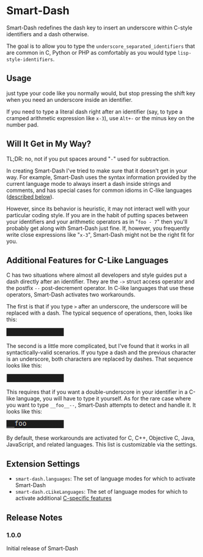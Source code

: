 # Smart-Dash

Smart-Dash redefines the dash key to insert an underscore within C-style
identifiers and a dash otherwise.

The goal is to allow you to type the `underscore_separated_identifiers` that are
common in C, Python or PHP as comfortably as you would type
`lisp-style-identifiers`.

## Usage

just type your code like you normally would, but stop pressing the shift key
when you need an underscore inside an identifier.

If you need to type a literal dash right after an identifier (say, to type a
cramped arithmetic expression like `x-3`), use `Alt+-` or the minus key on the number pad.

## Will It Get in My Way?

TL;DR: no, not if you put spaces around "`-`" used for subtraction.

In creating Smart-Dash I've tried to make sure that it doesn't get in your way.
For example, Smart-Dash uses the syntax information provided by the current
language mode to always insert a dash inside strings and comments, and has
special cases for common idioms in C-like languages ([described
below](#additional-features-for-c-like-languages)).

However, since its behavior is heuristic, it may not interact well with your
particular coding style.  If you are in the habit of putting spaces between your
identifiers and your arithmetic operators as in "`foo - 7`" then you'll probably
get along with Smart-Dash just fine.  If, however, you frequently write
close expressions like "`x-3`", Smart-Dash might not be the right fit for
you.

## Additional Features for C-Like Languages

C has two situations where almost all developers and style guides put a dash
directly after an identifier.  They are the `->` struct access operator and the
postfix `--` post-decrement operator.  In C-like languages that use these
operators, Smart-Dash activates two workarounds.

The first is that if you type `>` after an underscore, the underscore will be
replaced with a dash.  The typical sequence of operations, then, looks like
this:

![Smart-Dash C struct access](media/smart-dash-c-struct.gif)

The second is a little more complicated, but I've found that it works in all
syntactically-valid scenarios.  If you type a dash and the previous character is
an underscore, both characters are replaced by dashes.  That sequence looks like
this:

![Smart-Dash C postfix decrement](media/smart-dash-c-postfix-dec.gif)

This requires that if you want a double-underscore in your identifier in a
C-like language, you will have to type it yourself. As for the rare case where you
want to type `__foo__--`, Smart-Dash attempts to detect and handle it.  It
looks like this:

![Smart-Dash C postfix decrement after underscore](media/smart-dash-c-dunder-dec.gif)

By default, these workarounds are activated for C, C++, Objective C, Java,
JavaScript, and related languages. This list is customizable via the settings.

## Extension Settings

* `smart-dash.languages`: The set of language modes for which to activate Smart-Dash
* `smart-dash.cLikeLanguages`: The set of language modes for which to activate additional [C-specific features](#additional-features-for-c-like-languages)

## Release Notes

### 1.0.0

Initial release of Smart-Dash
